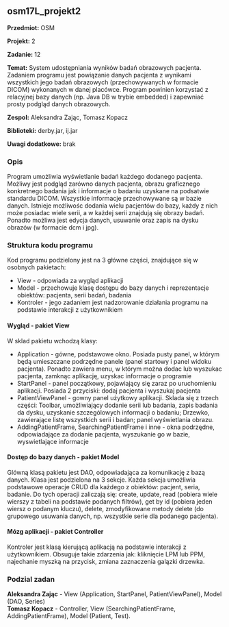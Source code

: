 ## osm17L_projekt2

**Przedmiot:** OSM

**Projekt:** 2

**Zadanie:** 12

**Temat:** System udostępniania wyników badań obrazowych pacjenta. Zadaniem
programu jest powiązanie danych pacjenta z wynikami wszystkich jego badań obrazowych
(przechowywanych w formacie DICOM) wykonanych w danej placówce. Program powinien
korzystać z relacyjnej bazy danych (np. Java DB w trybie embedded) i zapewniać prosty podgląd
danych obrazowych.


**Zespol:** Aleksandra Zając, Tomasz Kopacz

**Biblioteki:** derby.jar, ij.jar

**Uwagi dodatkowe:** brak

### Opis

Program umożliwia wyświetlanie badań każdego dodanego pacjenta. Możliwy jest podgląd zarówno danych pacjenta, obrazu graficznego konkretnego badania jak i informacje o badaniu uzyskane na podsatwie standardu DICOM. Wszystkie informacje przechowywane są w bazie danych. Istnieje możliwośc dodania wielu pacjentów do bazy, każdy z nich może posiadac wiele serii, a w każdej serii znajdują się obrazy badań. Ponadto możliwa jest edycja danych, usuwanie oraz zapis na dysku obrazów (w formacie dcm i jpg).

### Struktura kodu programu

Kod programu podzielony jest na 3 główne części, znajdujące się w osobnych pakietach:
* View - odpowiada za wygląd aplikacji
* Model - przechowuje klasę dostępu do bazy danych i reprezentacje obiektów: pacjenta, serii badań, badania
* Kontroler - jego zadaniem jest nadzorowanie działania programu na podstawie interakcji z użytkownikiem

#### Wygląd - pakiet View

W sklad pakietu wchodzą klasy:
* Application - gówne, podstawowe okno. Posiada pusty panel, w którym będą umieszczane podrzędne panele (panel startowy i panel widoku pacjenta). Ponadto zawiera menu, w którym można dodac lub wyszukac pacjenta, zamknąc aplikację, uzyskac informacje o programie
* StartPanel - panel początkowy, pojawiający się zaraz po uruchomieniu aplikacji. Posiada 2 przyciski: dodaj pacjenta i wyszukaj pacjenta
* PatientViewPanel - gowny panel użytkowy aplikacji. Sklada się z trzech części: Toolbar, umożliwiający dodanie serii lub badania, zapis badania da dysku, uzyskanie szczególowych informacji o badaniu; Drzewko, zawierające listę wszystkich serii i badan; panel wyświetlania obrazu.
* AddingPatientFrame, SearchingPatientFrame i inne - okna podrzędne, odpowiadające za dodanie pacjenta, wyszukanie go w bazie, wyswietlające informacje

#### Dostęp do bazy danych - pakiet Model

Glówną klasą pakietu jest DAO, odpowiadająca za komunikację z bazą danych. Klasa jest podzielona na 3 sekcje. Każda sekcja umożliwia podstawowe operacje CRUD dla każdego z obiektów: pacjent, seria, badanie. Do tych operacji zaliczają się: create, update, read (pobiera wiele wierszy z tabeli na podstawie podanych filtrów), get by id (pobiera jeden wiersz o podanym kluczu), delete, zmodyfikowane metody delete (do grupowego usuwania danych, np. wszystkie serie dla podanego pacjenta).

#### Mózg aplikacji - pakiet Controller

Kontroler jest klasą kierującą aplikacją na podstawie interakcji z użytkownikiem. Obsuguje takie zdarzenia jak: kliknięcie LPM lub PPM, najechanie myszką na przycisk, zmiana zaznaczenia galązki drzewka.

### Podzial zadan
**Aleksandra Zając** - View (Application, StartPanel, PatientViewPanel), Model (DAO, Series) </br>
**Tomasz Kopacz** - Controller, View (SearchingPatientFrame, AddingPatientFrame), Model (Patient, Test).
